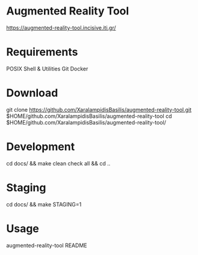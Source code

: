 # Augmented Reality Tool
https://augmented-reality-tool.incisive.iti.gr/

# Requirements
POSIX Shell & Utilities
Git
Docker

# Download
git clone https://github.com/XaralampidisBasilis/augmented-reality-tool.git $HOME/github.com/XaralampidisBasilis/augmented-reality-tool
cd $HOME/github.com/XaralampidisBasilis/augmented-reality-tool/

# Development
cd docs/ && make clean check all && cd ..

# Staging
cd docs/ && make STAGING=1

# Usage
augmented-reality-tool README